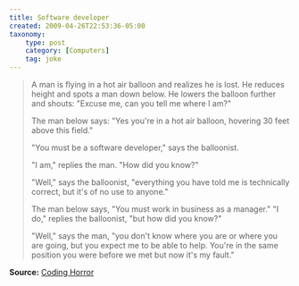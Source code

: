 ```yaml
---
title: Software developer
created: 2009-04-26T22:53:36-05:00
taxonomy:
    type: post
    category: [Computers]
    tag: joke
---
```


> A man is flying in a hot air balloon and realizes he is lost. He reduces height and spots a man down below. He lowers the balloon further and shouts: "Excuse me, can you tell me where I am?"
>
> The man below says: "Yes you're in a hot air balloon, hovering 30 feet above this field."
>
> "You must be a software developer," says the balloonist.
>
> "I am," replies the man. "How did you know?"
>
> "Well," says the balloonist, "everything you have told me is technically correct, but it's of no use to anyone."
>
> The man below says, "You must work in business as a manager." "I do," replies the balloonist, "but how did you know?"
>
> "Well," says the man, "you don't know where you are or where you are going, but you expect me to be able to help. You're in the same position you were before we met but now it's my fault."

**Source:** [Coding Horror][1]

 [1]: http://www.codinghorror.com/blog/archives/000230.html
